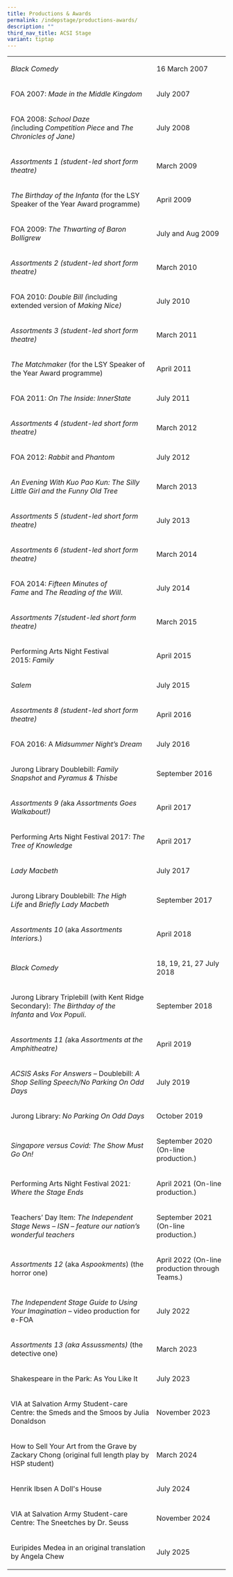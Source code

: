 ```yaml
---
title: Productions & Awards
permalink: /indepstage/productions-awards/
description: ""
third_nav_title: ACSI Stage
variant: tiptap
---
```

<table style="minWidth: 50px">
<colgroup>
<col>
<col>
</colgroup>
<tbody>
<tr>
<td rowspan="1" colspan="1">
<p><em>Black Comedy</em>
</p>
</td>
<td rowspan="1" colspan="1">
<p>16 March 2007</p>
</td>
</tr>
<tr>
<td rowspan="1" colspan="1">
<p>FOA 2007:&nbsp;<em>Made in the Middle Kingdom</em>
</p>
</td>
<td rowspan="1" colspan="1">
<p>July 2007</p>
</td>
</tr>
<tr>
<td rowspan="1" colspan="1">
<p>FOA 2008:<em>&nbsp;School Daze (</em>including&nbsp;<em>Competition Piece&nbsp;</em>and&nbsp;<em>The Chronicles of Jane)</em>
</p>
</td>
<td rowspan="1" colspan="1">
<p>July 2008</p>
</td>
</tr>
<tr>
<td rowspan="1" colspan="1">
<p><em>Assortments 1 (student-led short form theatre)</em>
</p>
</td>
<td rowspan="1" colspan="1">
<p>March 2009</p>
</td>
</tr>
<tr>
<td rowspan="1" colspan="1">
<p><em>The Birthday of the Infanta&nbsp;</em>(for the LSY Speaker of the
Year Award programme)</p>
</td>
<td rowspan="1" colspan="1">
<p>April 2009</p>
</td>
</tr>
<tr>
<td rowspan="1" colspan="1">
<p>FOA 2009:&nbsp;<em>The Thwarting of Baron Bolligrew</em>
</p>
</td>
<td rowspan="1" colspan="1">
<p>July and Aug 2009</p>
</td>
</tr>
<tr>
<td rowspan="1" colspan="1">
<p><em>Assortments 2 (student-led short form theatre)</em>
</p>
</td>
<td rowspan="1" colspan="1">
<p>March 2010</p>
</td>
</tr>
<tr>
<td rowspan="1" colspan="1">
<p>FOA 2010:&nbsp;<em>Double Bill (</em>including extended version of&nbsp;<em>Making Nice)</em>
</p>
</td>
<td rowspan="1" colspan="1">
<p>July 2010</p>
</td>
</tr>
<tr>
<td rowspan="1" colspan="1">
<p><em>Assortments 3 (student-led short form theatre)</em>
</p>
</td>
<td rowspan="1" colspan="1">
<p>March 2011</p>
</td>
</tr>
<tr>
<td rowspan="1" colspan="1">
<p><em>The Matchmaker&nbsp;</em>(for the LSY Speaker of the Year Award programme)</p>
</td>
<td rowspan="1" colspan="1">
<p>April 2011</p>
</td>
</tr>
<tr>
<td rowspan="1" colspan="1">
<p>FOA 2011:&nbsp;<em>On The Inside: InnerState</em>
</p>
</td>
<td rowspan="1" colspan="1">
<p>July 2011</p>
</td>
</tr>
<tr>
<td rowspan="1" colspan="1">
<p><em>Assortments 4 (student-led short form theatre)</em>
</p>
</td>
<td rowspan="1" colspan="1">
<p>March 2012</p>
</td>
</tr>
<tr>
<td rowspan="1" colspan="1">
<p>FOA 2012:&nbsp;<em>Rabbit</em>&nbsp;and&nbsp;<em>Phantom</em>
</p>
</td>
<td rowspan="1" colspan="1">
<p>July 2012</p>
</td>
</tr>
<tr>
<td rowspan="1" colspan="1">
<p><em>An Evening With Kuo Pao Kun: The Silly Little Girl and the Funny Old Tree</em>
</p>
</td>
<td rowspan="1" colspan="1">
<p>March 2013</p>
</td>
</tr>
<tr>
<td rowspan="1" colspan="1">
<p><em>Assortments 5 (student-led short form theatre)</em>
</p>
</td>
<td rowspan="1" colspan="1">
<p>July 2013</p>
</td>
</tr>
<tr>
<td rowspan="1" colspan="1">
<p><em>Assortments 6 (student-led short form theatre)</em>
</p>
</td>
<td rowspan="1" colspan="1">
<p>March 2014</p>
</td>
</tr>
<tr>
<td rowspan="1" colspan="1">
<p>FOA 2014:&nbsp;<em>Fifteen Minutes of Fame</em>&nbsp;and&nbsp;<em>The Reading of the Will</em>.</p>
</td>
<td rowspan="1" colspan="1">
<p>July 2014</p>
</td>
</tr>
<tr>
<td rowspan="1" colspan="1">
<p><em>Assortments 7(student-led short form theatre)</em>
</p>
</td>
<td rowspan="1" colspan="1">
<p>March 2015</p>
</td>
</tr>
<tr>
<td rowspan="1" colspan="1">
<p>Performing Arts Night Festival 2015:&nbsp;<em>Family</em>
</p>
</td>
<td rowspan="1" colspan="1">
<p>April 2015</p>
</td>
</tr>
<tr>
<td rowspan="1" colspan="1">
<p><em>Salem</em>
</p>
</td>
<td rowspan="1" colspan="1">
<p>July 2015</p>
</td>
</tr>
<tr>
<td rowspan="1" colspan="1">
<p><em>Assortments 8 (student-led short form theatre)</em>
</p>
</td>
<td rowspan="1" colspan="1">
<p>April 2016</p>
</td>
</tr>
<tr>
<td rowspan="1" colspan="1">
<p>FOA 2016: A<em>&nbsp;Midsummer Night’s Dream</em>
</p>
</td>
<td rowspan="1" colspan="1">
<p>July 2016</p>
</td>
</tr>
<tr>
<td rowspan="1" colspan="1">
<p>Jurong Library Doublebill:&nbsp;<em>Family Snapshot</em>&nbsp;and&nbsp;<em>Pyramus &amp; Thisbe</em>
</p>
</td>
<td rowspan="1" colspan="1">
<p>September 2016</p>
</td>
</tr>
<tr>
<td rowspan="1" colspan="1">
<p><em>Assortments 9 (</em>aka<em>&nbsp;Assortments Goes Walkabout!)</em>
</p>
</td>
<td rowspan="1" colspan="1">
<p>April 2017</p>
</td>
</tr>
<tr>
<td rowspan="1" colspan="1">
<p>Performing Arts Night Festival 2017:<em>&nbsp;The Tree of Knowledge</em>
</p>
</td>
<td rowspan="1" colspan="1">
<p>April 2017</p>
</td>
</tr>
<tr>
<td rowspan="1" colspan="1">
<p><em>Lady Macbeth</em>
</p>
</td>
<td rowspan="1" colspan="1">
<p>July 2017</p>
</td>
</tr>
<tr>
<td rowspan="1" colspan="1">
<p>Jurong Library Doublebill:<em>&nbsp;The High Life&nbsp;</em>and<em>&nbsp;Briefly Lady Macbeth&nbsp;</em>
</p>
</td>
<td rowspan="1" colspan="1">
<p>September 2017</p>
</td>
</tr>
<tr>
<td rowspan="1" colspan="1">
<p><em>Assortments 10</em>&nbsp;(aka&nbsp;<em>Assortments Interiors.</em>)</p>
</td>
<td rowspan="1" colspan="1">
<p>April 2018</p>
</td>
</tr>
<tr>
<td rowspan="1" colspan="1">
<p><em>Black Comedy</em>
</p>
</td>
<td rowspan="1" colspan="1">
<p>18, 19, 21, 27 July 2018</p>
</td>
</tr>
<tr>
<td rowspan="1" colspan="1">
<p>Jurong Library Triplebill (with Kent Ridge Secondary):&nbsp;<em>The Birthday of the Infanta</em>&nbsp;and&nbsp;<em>Vox Populi</em>.</p>
</td>
<td rowspan="1" colspan="1">
<p>September 2018</p>
</td>
</tr>
<tr>
<td rowspan="1" colspan="1">
<p><em>Assortments 11 (</em>aka&nbsp;<em>Assortments at the Amphitheatre)</em>
</p>
</td>
<td rowspan="1" colspan="1">
<p>April 2019</p>
</td>
</tr>
<tr>
<td rowspan="1" colspan="1">
<p><em>ACSIS Asks For Answers –&nbsp;</em>Doublebill:&nbsp;<em>A Shop Selling Speech/No Parking On Odd Days</em>
</p>
</td>
<td rowspan="1" colspan="1">
<p>July 2019</p>
</td>
</tr>
<tr>
<td rowspan="1" colspan="1">
<p>Jurong Library:&nbsp;<em>No Parking On Odd Days</em>
</p>
</td>
<td rowspan="1" colspan="1">
<p>October 2019</p>
</td>
</tr>
<tr>
<td rowspan="1" colspan="1">
<p><em>Singapore versus Covid: The Show Must Go On!</em>
</p>
</td>
<td rowspan="1" colspan="1">
<p>September 2020 (On-line production.)</p>
</td>
</tr>
<tr>
<td rowspan="1" colspan="1">
<p>Performing Arts Night Festival 2021<em>: Where the Stage Ends</em>
</p>
</td>
<td rowspan="1" colspan="1">
<p>April 2021 (On-line production.)</p>
</td>
</tr>
<tr>
<td rowspan="1" colspan="1">
<p>Teachers’ Day Item:&nbsp;<em>The Independent Stage News – ISN – feature our nation’s wonderful teachers</em>
</p>
</td>
<td rowspan="1" colspan="1">
<p>September 2021 (On-line production.)</p>
</td>
</tr>
<tr>
<td rowspan="1" colspan="1">
<p><em>Assortments 12</em>&nbsp;(aka&nbsp;<em>Aspookments</em>) (the horror
one)</p>
</td>
<td rowspan="1" colspan="1">
<p>April 2022 (On-line production through Teams.)</p>
</td>
</tr>
<tr>
<td rowspan="1" colspan="1">
<p><em>The Independent Stage Guide to Using Your Imagination</em>&nbsp;–
video production for e-FOA</p>
</td>
<td rowspan="1" colspan="1">
<p>July 2022</p>
</td>
</tr>
<tr>
<td rowspan="1" colspan="1">
<p><em>Assortments 13 (aka Assussments) </em>(the detective one)</p>
</td>
<td rowspan="1" colspan="1">
<p>March 2023</p>
</td>
</tr>
<tr>
<td rowspan="1" colspan="1">
<p>Shakespeare in the Park: As You Like It</p>
</td>
<td rowspan="1" colspan="1">
<p>July 2023</p>
</td>
</tr>
<tr>
<td rowspan="1" colspan="1">
<p>VIA at Salvation Army Student-care Centre: the Smeds and the Smoos by
Julia Donaldson</p>
</td>
<td rowspan="1" colspan="1">
<p>November 2023</p>
</td>
</tr>
<tr>
<td rowspan="1" colspan="1">
<p>How to Sell Your Art from the Grave by Zackary Chong (original full length
play by HSP student)</p>
</td>
<td rowspan="1" colspan="1">
<p>March 2024</p>
</td>
</tr>
<tr>
<td rowspan="1" colspan="1">
<p>Henrik Ibsen A Doll's House</p>
</td>
<td rowspan="1" colspan="1">
<p>July 2024</p>
</td>
</tr>
<tr>
<td rowspan="1" colspan="1">
<p>VIA at Salvation Army Student-care Centre: The Sneetches by Dr. Seuss</p>
</td>
<td rowspan="1" colspan="1">
<p>November 2024</p>
</td>
</tr>
<tr>
<td rowspan="1" colspan="1">
<p>Euripides Medea in an original translation by Angela Chew</p>
</td>
<td rowspan="1" colspan="1">
<p>July 2025</p>
</td>
</tr>
</tbody>
</table>
<p></p>